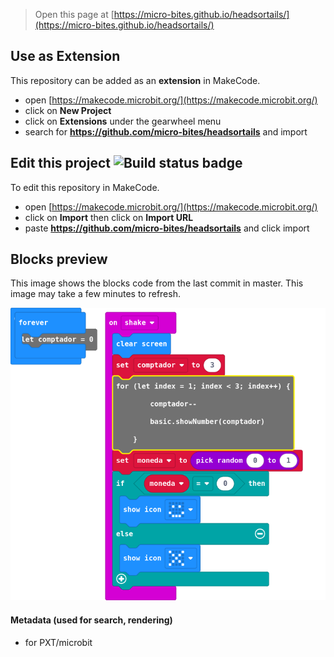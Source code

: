 
> Open this page at [https://micro-bites.github.io/headsortails/](https://micro-bites.github.io/headsortails/)

## Use as Extension

This repository can be added as an **extension** in MakeCode.

* open [https://makecode.microbit.org/](https://makecode.microbit.org/)
* click on **New Project**
* click on **Extensions** under the gearwheel menu
* search for **https://github.com/micro-bites/headsortails** and import

## Edit this project ![Build status badge](https://github.com/micro-bites/headsortails/workflows/MakeCode/badge.svg)

To edit this repository in MakeCode.

* open [https://makecode.microbit.org/](https://makecode.microbit.org/)
* click on **Import** then click on **Import URL**
* paste **https://github.com/micro-bites/headsortails** and click import

## Blocks preview

This image shows the blocks code from the last commit in master.
This image may take a few minutes to refresh.

![A rendered view of the blocks](https://github.com/micro-bites/headsortails/raw/master/.github/makecode/blocks.png)

#### Metadata (used for search, rendering)

* for PXT/microbit
<script src="https://makecode.com/gh-pages-embed.js"></script><script>makeCodeRender("{{ site.makecode.home_url }}", "{{ site.github.owner_name }}/{{ site.github.repository_name }}");</script>
